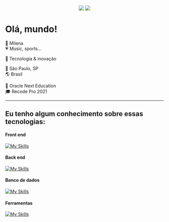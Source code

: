 <!--### Hi there 👋

<!--
**srcmilena/srcmilena** is a ✨ _special_ ✨ repository because its `README.md` (this file) appears on your GitHub profile.

Here are some ideas to get you started:

- 🔭 I’m currently working on ...
- 🌱 I’m currently learning ...
- 👯 I’m looking to collaborate on ...
- 🤔 I’m looking for help with ...
- 💬 Ask me about ...
- 📫 How to reach me: ...
- 😄 Pronouns: ...
- ⚡ Fun fact: ... 👋
-->

<!--<p align="center">
  <img width="250" src="https://giphy.com/embed/aN3VDpxiCaby8">
</p>-->

<!--<div align="center">
  <a href="https://github.com/srcmilena">
  <img src="https://res.cloudinary.com/srcmilena/image/upload/v1642969111/milena_brito_att_1_l0e8q3.png"/>
</div>-->
  
  </br>

<div align="center">
  <a href = "#"><img src="https://img.shields.io/badge/zmilenabrito%40gmail.com-Gmail-red?style=plastic&logo=gmail&logoColor=white" target="_blank"></a>
  <a href="https://www.linkedin.com/in/srcmilena" target="_blank"><img src="https://img.shields.io/badge/-Linkedin-blue?style=plastic&logo=linkedin&logoColor=white" target="_blank"></a> 
</div>

<!--# Hello, world!

This is my presentation.

My name is Milena, I live in São Paulo, Brazil.

I am a technology lover but, I studied civil engineering for almost three years. I decided to stop and gave myself time to think and be aware of my future. After that, I got my conclusion so, I started to follow tech/dev departments. Currently, I am studying to become a Full-stack developer.

Thank you if you read this because it is a short text about me :)-->

# Olá, mundo!

🌟 Milena </br>
💗 Music, sports... </br>

🤖 Tecnologia & inovação

📍 São Paulo, SP </br>
🌎 Brasil </br>

🌱 Oracle Next Education </br>
🎓 Recode Pro 2021 </br>

<!--Esta é a minha apresentação.

Meu nome é Milena e eu moro em São Paulo.

Eu sou e sempre fui uma amante de tecnologia mas, eu estudei engenharia civil por quase 3 anos. Depois de parar com a engenharia civil, decidi me situar na vida e me dar um tempo para pensar e estar ciente sobre o meu futuro. Depois disso, eu tive a minha conclusão e então eu comecei a me integrar às áreas de tecnologia. Atualmente, eu sou uma desenvolvedora full-stack Jr.

Obrigada se você leu até aqui pois isso é um breve texto sobre mim :-)-->

<!--</br>-->

<!--<div align="center">
  <a href="https://github.com/srcmilena">-->
  <!--<img height="140em" src="https://github-readme-stats.vercel.app/api?username=srcmilena&hide=prs,issues,contribs&layout=compact&show_icons=true&theme=blueberry&hide_border=true&include_all_commits=true&count_private=true"/>-->
    
  <!-- most used languages <img height="350em" src="https://github-readme-stats.vercel.app/api/top-langs/?username=srcmilena&langs_count=10&theme=blueberry&hide_border=true"/>-->
    
  <!--<img height="160em" src="http://github-readme-streak-stats.herokuapp.com?user=srcmilena&layout=compact&theme=blueberry&hide_border=true&date_format=M%20j%5B%2C%20Y%5D&dates=DDDDDD"/>  &layout=compact--> 
    
  <!--<img height="140em" src="http://github-readme-streak-stats.herokuapp.com?user=srcmilena&theme=dracula&hide_border=true&date_format=M%20j%5B%2C%20Y%5D"/>-->

   
   <!--[Top Langs](https://github-readme-stats.vercel.app/api/top-langs/?username=srcmilena&show_icons=true&theme=highcontrast)-->
   
<!--</div>
 
 </br></br>-->
 
 ***
 
<!-- ## I have some knowledge about these technologies:-->
## Eu tenho algum conhecimento sobre essas tecnologias:

#### Front end

[![My Skills](https://skills.thijs.gg/icons?i=js,html,css,bootstrap,react)](https://skills.thijs.gg)


<!--![HTML](https://img.shields.io/badge/HTML-E34F26?style=plastic&logoColor=white)

![CSS](https://img.shields.io/badge/CSS-1572B6?style=plastic&logoColor=white)
![Bootstrap](https://img.shields.io/badge/Bootstrap-563D7C?style=plastic&logoColor=white)

![JavaScript](https://img.shields.io/badge/JavaScript-F7DF1E?style=plastic&logoColor=white)
![React JS](https://img.shields.io/badge/React%20JS-1572B6?style=plastic&logoColor=white)-->

#### Back end

[![My Skills](https://skills.thijs.gg/icons?i=py,java,cs,dotnet)](https://skills.thijs.gg)


<!--![Python](https://img.shields.io/badge/Python-14354C?style=plastic&logoColor=white)

![Java](https://img.shields.io/badge/Java-ED8B00?style=plastic&logoColor=white)
![Spring Boot](https://img.shields.io/badge/Spring%20Boot-ED8B00?style=plastic&logoColor=white)

![CSharp](https://img.shields.io/badge/CSharp-239120?style=plastic&logoColor=white)
![.NET](https://img.shields.io/badge/.NET-239120?style=plastic&logoColor=white)
![ASP.NET](https://img.shields.io/badge/ASP.NET-239120?style=plastic&logoColor=white)
<!--![MySQL](https://img.shields.io/badge/MySQL-1572B6?style=plastic&logoColor=white)-->

#### Banco de dados

[![My Skills](https://skills.thijs.gg/icons?i=mysql,mongodb)](https://skills.thijs.gg)


<!--![SQL](https://img.shields.io/badge/SQL-00000F?style=plastic&logoColor=white)
![No SQL](https://img.shields.io/badge/NoSQL-00000F?style=plastic&logoColor=white)-->

#### Ferramentas

[![My Skills](https://skills.thijs.gg/icons?i=git,github)](https://skills.thijs.gg)

<!--![GIT](https://img.shields.io/badge/GIT-E34F26?style=plastic&logoColor=white)-->


<!--
![HTML](https://img.shields.io/badge/-HTML-white?style=flat-square&logo=html5&logoColor=black)
![CSS](https://img.shields.io/badge/-CSS-white?style=flat-square&logo=CSS3&logoColor=black)
![JavaScript](https://img.shields.io/badge/-JavaScript-white?style=flat-square&logo=JavaScript&logoColor=black)
![Bootstrap](https://img.shields.io/badge/-Bootstrap-white?style=flat-square&logo=bootstrap&logoColor=black)
![ReactJS](https://img.shields.io/badge/-ReactJS-white?style=flat-square&logo=react&logoColor=black)

</br>

![Python](https://img.shields.io/badge/-Python-white?style=flat-square&logo=Python&logoColor=black)
![Java](https://img.shields.io/badge/-Java-white?style=flat-square&logo=Java&logoColor=black)
![CSharp](https://img.shields.io/badge/-CSharp-white?style=flat-square&logo=CSharp&logoColor=black)
![MySQL](https://img.shields.io/badge/-MySQL-white?style=flat-square&logo=mysql&logoColor=black)
![SQL Server](https://img.shields.io/badge/-SQL%20Server-white?style=flat-square&logo=microsoft-sql-server&logoColor=black)

</br>

![GIT](https://img.shields.io/badge/-GIT-white?style=flat-square&logo=git&logoColor=black)
-->
 
 <!--##
<div align="center" style="display: inline_block"><br>
  <img align="center" alt="JavaScript" height="30" width="40" src="https://www.svgrepo.com/show/373705/js-official.svg">
  <img align="center" alt="HTML" height="30" width="40" src="https://www.svgrepo.com/show/373669/html.svg">
  <img align="center" alt="CSS" height="30" width="40" src="https://www.svgrepo.com/show/373535/css.svg">
  <img align="center" alt="Python" height="30" width="40" src="https://www.svgrepo.com/show/374016/python.svg">
  <img align="center" alt="CSharp" height="30" width="40" src="https://www.svgrepo.com/show/353622/c-sharp.svg">
  <img align="center" alt="Java" height="30" width="40" src="https://www.svgrepo.com/show/184143/java.svg">
</div>
  
  ##
  </br>
  
  <div align="center">
  <a href = "#"><img src="https://img.shields.io/badge/zmilenabrito%40gmail.com-Gmail-red?style=plastic&logo=gmail&logoColor=white" target="_blank"></a>
  <a href="https://www.linkedin.com/in/srcmilena" target="_blank"><img src="https://img.shields.io/badge/-LinkedIn-blue?style=plastic&logo=linkedin&logoColor=white" target="_blank"></a>
 
</div>-->
